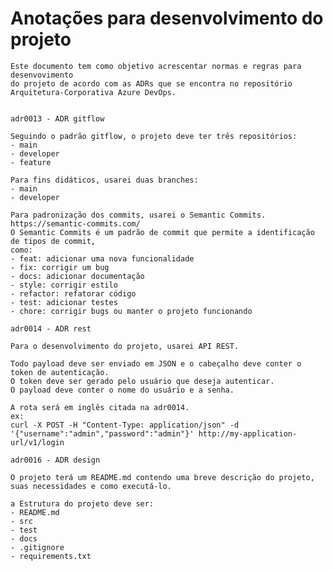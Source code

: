 # Anotações para desenvolvimento do projeto

    Este documento tem como objetivo acrescentar normas e regras para desenvovimento 
    do projeto de acordo com as ADRs que se encontra no repositório Arquitetura-Corporativa Azure DevOps.
     
     
    adr0013 - ADR gitflow

    Seguindo o padrão gitflow, o projeto deve ter três repositórios:
    - main
    - developer
    - feature

    Para fins didáticos, usarei duas branches:
    - main
    - developer

    Para padronização dos commits, usarei o Semantic Commits.
    https://semantic-commits.com/
    O Semantic Commits é um padrão de commit que permite a identificação de tipos de commit,
    como:
    - feat: adicionar uma nova funcionalidade
    - fix: corrigir um bug
    - docs: adicionar documentação
    - style: corrigir estilo
    - refactor: refatorar código
    - test: adicionar testes
    - chore: corrigir bugs ou manter o projeto funcionando
    
    adr0014 - ADR rest

    Para o desenvolvimento do projeto, usarei API REST.

    Todo payload deve ser enviado em JSON e o cabeçalho deve conter o token de autenticação.
    O token deve ser gerado pelo usuário que deseja autenticar.
    O payload deve conter o nome do usuário e a senha.

    A rota será em inglês citada na adr0014.
    ex:
    curl -X POST -H "Content-Type: application/json" -d '{"username":"admin","password":"admin"}' http://my-application-url/v1/login

    adr0016 - ADR design

    O projeto terá um README.md contendo uma breve descrição do projeto, suas necessidades e como executá-lo.

    a Estrutura do projeto deve ser:
    - README.md
    - src
    - test
    - docs
    - .gitignore
    - requirements.txt
    






